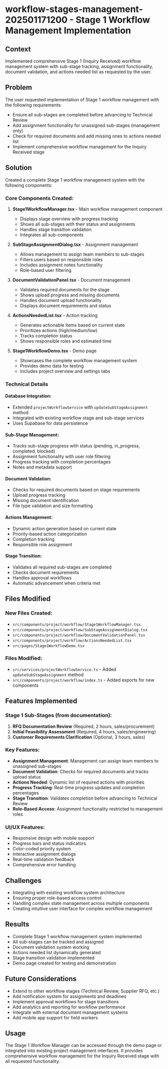 # workflow-stages-management-202501171200 - Stage 1 Workflow Management Implementation

## Context
Implemented comprehensive Stage 1 (Inquiry Received) workflow management system with sub-stage tracking, assignment functionality, document validation, and actions needed list as requested by the user.

## Problem
The user requested implementation of Stage 1 workflow management with the following requirements:
- Ensure all sub-stages are completed before advancing to Technical Review
- Add assignment functionality for unassigned sub-stages (management only)
- Check for required documents and add missing ones to actions needed list
- Implement comprehensive workflow management for the Inquiry Received stage

## Solution
Created a complete Stage 1 workflow management system with the following components:

### Core Components Created:

1. **Stage1WorkflowManager.tsx** - Main workflow management component
   - Displays stage overview with progress tracking
   - Shows all sub-stages with their status and assignments
   - Handles stage transition validation
   - Integrates all sub-components

2. **SubStageAssignmentDialog.tsx** - Assignment management
   - Allows management to assign team members to sub-stages
   - Filters users based on responsible roles
   - Includes assignment notes functionality
   - Role-based user filtering

3. **DocumentValidationPanel.tsx** - Document management
   - Validates required documents for the stage
   - Shows upload progress and missing documents
   - Handles document upload functionality
   - Displays document requirements and status

4. **ActionsNeededList.tsx** - Action tracking
   - Generates actionable items based on current state
   - Prioritizes actions (high/medium/low)
   - Tracks completion status
   - Shows responsible roles and estimated time

5. **Stage1WorkflowDemo.tsx** - Demo page
   - Showcases the complete workflow management system
   - Provides demo data for testing
   - Includes project overview and settings tabs

### Technical Details

#### Database Integration:
- Extended `projectWorkflowService` with `updateSubStageAssignment` method
- Integrated with existing workflow stage and sub-stage services
- Uses Supabase for data persistence

#### Sub-Stage Management:
- Tracks sub-stage progress with status (pending, in_progress, completed, blocked)
- Assignment functionality with user role filtering
- Progress tracking with completion percentages
- Notes and metadata support

#### Document Validation:
- Checks for required documents based on stage requirements
- Upload progress tracking
- Missing document identification
- File type validation and size formatting

#### Actions Management:
- Dynamic action generation based on current state
- Priority-based action categorization
- Completion tracking
- Responsible role assignment

#### Stage Transition:
- Validates all required sub-stages are completed
- Checks document requirements
- Handles approval workflows
- Automatic advancement when criteria met

## Files Modified

### New Files Created:
- `src/components/project/workflow/Stage1WorkflowManager.tsx`
- `src/components/project/workflow/SubStageAssignmentDialog.tsx`
- `src/components/project/workflow/DocumentValidationPanel.tsx`
- `src/components/project/workflow/ActionsNeededList.tsx`
- `src/pages/Stage1WorkflowDemo.tsx`

### Files Modified:
- `src/services/projectWorkflowService.ts` - Added `updateSubStageAssignment` method
- `src/components/project/workflow/index.ts` - Added exports for new components

## Features Implemented

### Stage 1 Sub-Stages (from documentation):
1. **RFQ Documentation Review** (Required, 2 hours, sales/procurement)
2. **Initial Feasibility Assessment** (Required, 4 hours, sales/engineering)
3. **Customer Requirements Clarification** (Optional, 3 hours, sales)

### Key Features:
- **Assignment Management**: Management can assign team members to unassigned sub-stages
- **Document Validation**: Checks for required documents and tracks upload status
- **Actions Needed**: Dynamic list of required actions with priorities
- **Progress Tracking**: Real-time progress updates and completion percentages
- **Stage Transition**: Validates completion before advancing to Technical Review
- **Role-Based Access**: Assignment functionality restricted to management roles

### UI/UX Features:
- Responsive design with mobile support
- Progress bars and status indicators
- Color-coded priority system
- Interactive assignment dialogs
- Real-time validation feedback
- Comprehensive error handling

## Challenges
- Integrating with existing workflow system architecture
- Ensuring proper role-based access control
- Handling complex state management across multiple components
- Creating intuitive user interface for complex workflow management

## Results
- Complete Stage 1 workflow management system implemented
- All sub-stages can be tracked and assigned
- Document validation system working
- Actions needed list dynamically generated
- Stage transition validation implemented
- Demo page created for testing and demonstration

## Future Considerations
- Extend to other workflow stages (Technical Review, Supplier RFQ, etc.)
- Add notification system for assignments and deadlines
- Implement approval workflows for stage transitions
- Add analytics and reporting for workflow performance
- Integrate with external document management systems
- Add mobile app support for field workers

## Usage
The Stage 1 Workflow Manager can be accessed through the demo page or integrated into existing project management interfaces. It provides comprehensive workflow management for the Inquiry Received stage with all requested functionality.
